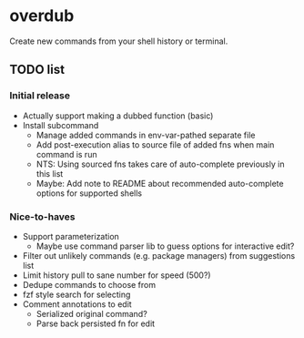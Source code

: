 # overdub
Create new commands from your shell history or terminal.

## TODO list

### Initial release

- Actually support making a dubbed function (basic)
- Install subcommand
  - Manage added commands in env-var-pathed separate file
  - Add post-execution alias to source file of added fns when main command is run
  - NTS: Using sourced fns takes care of auto-complete previously in this list
  - Maybe: Add note to README about recommended auto-complete options for supported shells


### Nice-to-haves
- Support parameterization 
  - Maybe use command parser lib to guess options for interactive edit?
- Filter out unlikely commands (e.g. package managers) from suggestions list
- Limit history pull to sane number for speed (500?)
- Dedupe commands to choose from
- fzf style search for selecting
- Comment annotations to edit
  - Serialized original command?
  - Parse back persisted fn for edit 
